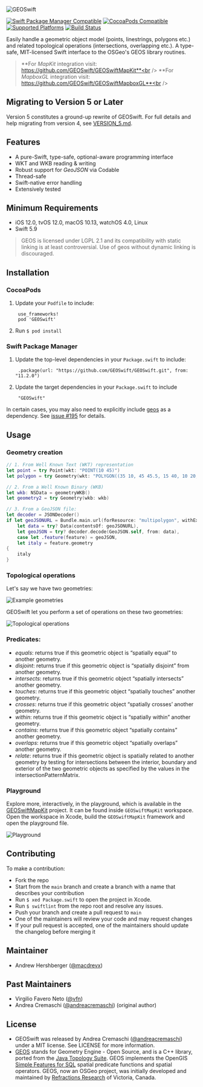 ![GEOSwift](/README-images/GEOSwift.png)

[![Swift Package Manager Compatible](https://img.shields.io/badge/SwiftPM-compatible-4BC51D.svg?style=flat)](https://swift.org/package-manager/)
[![CocoaPods Compatible](https://img.shields.io/cocoapods/v/GEOSwift.svg)](https://cocoapods.org/pods/GEOSwift)
[![Supported Platforms](https://img.shields.io/cocoapods/p/GEOSwift.svg?style=flat)](https://github.com/GEOSwift/GEOSwift)
[![Build Status](https://github.com/GEOSwift/GEOSwift/actions/workflows/main.yml/badge.svg)](https://github.com/GEOSwift/GEOSwift/actions/workflows/main.yml)

Easily handle a geometric object model (points, linestrings, polygons etc.) and
related topological operations (intersections, overlapping etc.). A type-safe,
MIT-licensed Swift interface to the OSGeo's GEOS library routines.

> **For *MapKit* integration visit: https://github.com/GEOSwift/GEOSwiftMapKit**<br />
> **For *MapboxGL* integration visit: https://github.com/GEOSwift/GEOSwiftMapboxGL**<br />

## Migrating to Version 5 or Later

Version 5 constitutes a ground-up rewrite of GEOSwift. For full details and help
migrating from version 4, see [VERSION_5.md](VERSION_5.md).

## Features

* A pure-Swift, type-safe, optional-aware programming interface
* WKT and WKB reading & writing
* Robust support for *GeoJSON* via Codable
* Thread-safe
* Swift-native error handling
* Extensively tested

## Minimum Requirements

* iOS 12.0, tvOS 12.0, macOS 10.13, watchOS 4.0, Linux
* Swift 5.9

> GEOS is licensed under LGPL 2.1 and its compatibility with static linking is
at least controversial. Use of geos without dynamic linking is discouraged.

## Installation

### CocoaPods

1. Update your `Podfile` to include:

        use_frameworks!
        pod 'GEOSwift'

2. Run `$ pod install`

### Swift Package Manager

1. Update the top-level dependencies in your `Package.swift` to include:

        .package(url: "https://github.com/GEOSwift/GEOSwift.git", from: "11.2.0")

2. Update the target dependencies in your `Package.swift` to include

        "GEOSwift"

In certain cases, you may also need to explicitly include
[geos](https://github.com/GEOSwift/geos.git) as a dependency. See
[issue #195](https://github.com/GEOSwift/GEOSwift/issues/195) for details.

## Usage

### Geometry creation

```swift
// 1. From Well Known Text (WKT) representation
let point = try Point(wkt: "POINT(10 45)")
let polygon = try Geometry(wkt: "POLYGON((35 10, 45 45.5, 15 40, 10 20, 35 10),(20 30, 35 35, 30 20, 20 30))")

// 2. From a Well Known Binary (WKB)
let wkb: NSData = geometryWKB()
let geometry2 = try Geometry(wkb: wkb)

// 3. From a GeoJSON file:
let decoder = JSONDecoder()
if let geoJSONURL = Bundle.main.url(forResource: "multipolygon", withExtension: "geojson"),
    let data = try? Data(contentsOf: geoJSONURL),
    let geoJSON = try? decoder.decode(GeoJSON.self, from: data),
    case let .feature(feature) = geoJSON,
    let italy = feature.geometry
{
    italy
}
```

### Topological operations

Let's say we have two geometries:

![Example geometries](/README-images/geometries.png)

GEOSwift let you perform a set of operations on these two geometries:

![Topological operations](/README-images/topological-operations.png)

### Predicates:

* _equals_: returns true if this geometric object is “spatially equal” to
  another geometry.
* _disjoint_: returns true if this geometric object is “spatially disjoint” from
  another geometry.
* _intersects_: returns true if this geometric object “spatially intersects”
  another geometry.
* _touches_: returns true if this geometric object “spatially touches” another
  geometry.
* _crosses_: returns true if this geometric object “spatially crosses’ another
  geometry.
* _within_: returns true if this geometric object is “spatially within” another
  geometry.
* _contains_: returns true if this geometric object “spatially contains” another
  geometry.
* _overlaps_: returns true if this geometric object “spatially overlaps” another
  geometry.
* _relate_: returns true if this geometric object is spatially related to
  another geometry by testing for intersections between the interior, boundary
  and exterior of the two geometric objects as specified by the values in the
  intersectionPatternMatrix.

### Playground

Explore more, interactively, in the playground, which is available in the
[GEOSwiftMapKit](https://github.com/GEOSwift/GEOSwiftMapKit) project. It can be
found inside `GEOSwiftMapKit` workspace. Open the workspace in Xcode, build the
`GEOSwiftMapKit` framework and open the playground file.

![Playground](/README-images/playground.png)

## Contributing

To make a contribution:

* Fork the repo
* Start from the `main` branch and create a branch with a name that describes
  your contribution
* Run `$ xed Package.swift` to open the project in Xcode.
* Run `$ swiftlint` from the repo root and resolve any issues.
* Push your branch and create a pull request to `main`
* One of the maintainers will review your code and may request changes
* If your pull request is accepted, one of the maintainers should update the
  changelog before merging it

## Maintainer

* Andrew Hershberger ([@macdrevx](https://github.com/macdrevx))

## Past Maintainers

* Virgilio Favero Neto ([@vfn](https://github.com/vfn))
* Andrea Cremaschi ([@andreacremaschi](https://twitter.com/andreacremaschi))
  (original author)

## License

* GEOSwift was released by Andrea Cremaschi
  ([@andreacremaschi](https://twitter.com/andreacremaschi)) under a MIT license.
  See LICENSE for more information.
* [GEOS](http://trac.osgeo.org/geos/) stands for Geometry Engine - Open Source,
  and is a C++ library, ported from the
  [Java Topology Suite](http://sourceforge.net/projects/jts-topo-suite/).
  GEOS implements the OpenGIS
  [Simple Features for SQL](http://www.opengeospatial.org/standards/sfs) spatial
  predicate functions and spatial operators. GEOS, now an OSGeo project, was
  initially developed and maintained by
  [Refractions Research](http://www.refractions.net/) of Victoria, Canada.
